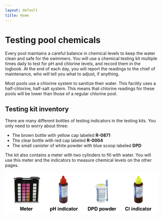 ```yaml
---
layout: default
title: Home
---
```


Testing pool chemicals
============

Every pool maintains a careful balance in chemical levels to keep the water clean and safe for the swimmers. You will use a chemical testing kit multiple times daily to test for pH and chlorine levels, and record them in the logbook. At the end of each day, you will report the readings to the chief of maintenance, who will tell you what to adjust, if anything.

Most pools use a chlorine system to sanitize their water. This facility uses a half-chlorine, half-salt system. This means that chlorine readings for these pools will be lower than those of a regular chlorine pool.

## Testing kit inventory

There are many different bottles of testing indicators in the testing kits. You only need to worry about three:

* The brown bottle with yellow cap labeled **R-0871**
* The clear bottle with red cap labeled **R-0004**
* The small canister of white powder with blue scoop labeled **DPD**

The kit also contains a meter with two cylinders to fill with water. You will use this meter and the indicators to measure chemical levels on the other pages.

![](/images/inventory.png)

